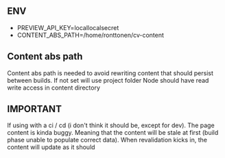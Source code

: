 ## ENV

- PREVIEW_API_KEY=locallocalsecret
- CONTENT_ABS_PATH=/home/ronttonen/cv-content

## Content abs path

Content abs path is needed to avoid rewriting content that should persist between builds.
If not set will use project folder
Node should have read write access in content directory

## IMPORTANT

If using with a ci / cd (i don't think it should be, except for dev). The page content is kinda buggy.
Meaning that the content will be stale at first (build phase unable to populate correct data). When revalidation kicks in, the content will update as it should
